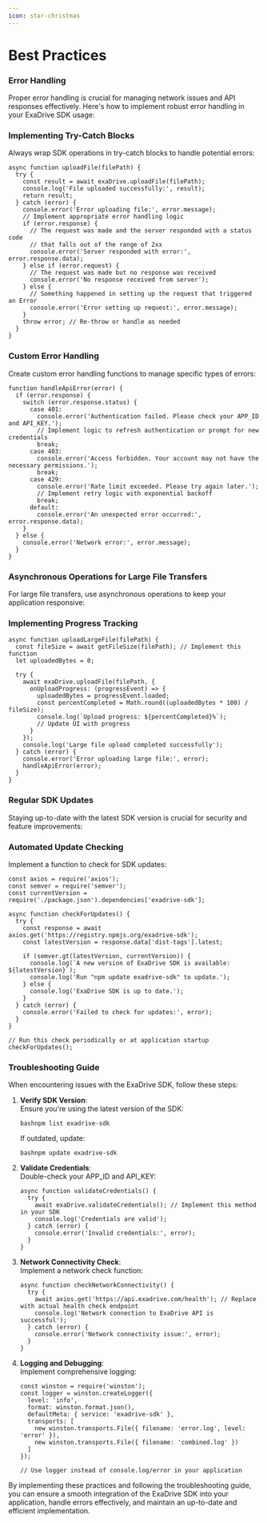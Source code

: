 ```yaml
---
icon: star-christmas
---
```


# Best Practices

### Error Handling

Proper error handling is crucial for managing network issues and API responses effectively. Here's how to implement robust error handling in your ExaDrive SDK usage:

### Implementing Try-Catch Blocks

Always wrap SDK operations in try-catch blocks to handle potential errors:

```
async function uploadFile(filePath) {
  try {
    const result = await exaDrive.uploadFile(filePath);
    console.log('File uploaded successfully:', result);
    return result;
  } catch (error) {
    console.error('Error uploading file:', error.message);
    // Implement appropriate error handling logic
    if (error.response) {
      // The request was made and the server responded with a status code
      // that falls out of the range of 2xx
      console.error('Server responded with error:', error.response.data);
    } else if (error.request) {
      // The request was made but no response was received
      console.error('No response received from server');
    } else {
      // Something happened in setting up the request that triggered an Error
      console.error('Error setting up request:', error.message);
    }
    throw error; // Re-throw or handle as needed
  }
}
```

### Custom Error Handling

Create custom error handling functions to manage specific types of errors:

```
function handleApiError(error) {
  if (error.response) {
    switch (error.response.status) {
      case 401:
        console.error('Authentication failed. Please check your APP_ID and API_KEY.');
        // Implement logic to refresh authentication or prompt for new credentials
        break;
      case 403:
        console.error('Access forbidden. Your account may not have the necessary permissions.');
        break;
      case 429:
        console.error('Rate limit exceeded. Please try again later.');
        // Implement retry logic with exponential backoff
        break;
      default:
        console.error('An unexpected error occurred:', error.response.data);
    }
  } else {
    console.error('Network error:', error.message);
  }
}
```

### Asynchronous Operations for Large File Transfers

For large file transfers, use asynchronous operations to keep your application responsive:

### Implementing Progress Tracking

```
async function uploadLargeFile(filePath) {
  const fileSize = await getFileSize(filePath); // Implement this function
  let uploadedBytes = 0;

  try {
    await exaDrive.uploadFile(filePath, {
      onUploadProgress: (progressEvent) => {
        uploadedBytes = progressEvent.loaded;
        const percentCompleted = Math.round((uploadedBytes * 100) / fileSize);
        console.log(`Upload progress: ${percentCompleted}%`);
        // Update UI with progress
      }
    });
    console.log('Large file upload completed successfully');
  } catch (error) {
    console.error('Error uploading large file:', error);
    handleApiError(error);
  }
}
```



### Regular SDK Updates

Staying up-to-date with the latest SDK version is crucial for security and feature improvements:

### Automated Update Checking

Implement a function to check for SDK updates:

```
const axios = require('axios');
const semver = require('semver');
const currentVersion = require('./package.json').dependencies['exadrive-sdk'];

async function checkForUpdates() {
  try {
    const response = await axios.get('https://registry.npmjs.org/exadrive-sdk');
    const latestVersion = response.data['dist-tags'].latest;
    
    if (semver.gt(latestVersion, currentVersion)) {
      console.log(`A new version of ExaDrive SDK is available: ${latestVersion}`);
      console.log('Run "npm update exadrive-sdk" to update.');
    } else {
      console.log('ExaDrive SDK is up to date.');
    }
  } catch (error) {
    console.error('Failed to check for updates:', error);
  }
}

// Run this check periodically or at application startup
checkForUpdates();
```

### Troubleshooting Guide

When encountering issues with the ExaDrive SDK, follow these steps:

1.  **Verify SDK Version**:\
    Ensure you're using the latest version of the SDK:

    ```
    bashnpm list exadrive-sdk
    ```

    If outdated, update:

    ```
    bashnpm update exadrive-sdk
    ```
2.  **Validate Credentials**:\
    Double-check your APP\_ID and API\_KEY:

    ```
    async function validateCredentials() {
      try {
        await exaDrive.validateCredentials(); // Implement this method in your SDK
        console.log('Credentials are valid');
      } catch (error) {
        console.error('Invalid credentials:', error);
      }
    }
    ```
3.  **Network Connectivity Check**:\
    Implement a network check function:

    ```
    async function checkNetworkConnectivity() {
      try {
        await axios.get('https://api.exadrive.com/health'); // Replace with actual health check endpoint
        console.log('Network connection to ExaDrive API is successful');
      } catch (error) {
        console.error('Network connectivity issue:', error);
      }
    }
    ```
4.  **Logging and Debugging**:\
    Implement comprehensive logging:

    ```
    const winston = require('winston');
    const logger = winston.createLogger({
      level: 'info',
      format: winston.format.json(),
      defaultMeta: { service: 'exadrive-sdk' },
      transports: [
        new winston.transports.File({ filename: 'error.log', level: 'error' }),
        new winston.transports.File({ filename: 'combined.log' })
      ]
    });

    // Use logger instead of console.log/error in your application
    ```



By implementing these practices and following the troubleshooting guide, you can ensure a smooth integration of the ExaDrive SDK into your application, handle errors effectively, and maintain an up-to-date and efficient implementation.

